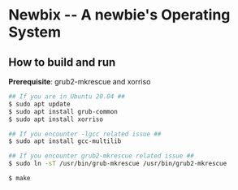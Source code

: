 # Newbix -- A newbie's Operating System

## How to build and run
**Prerequisite**: grub2-mkrescue and xorriso
```Bash
## If you are in Ubuntu 20.04 ##
$ sudo apt update
$ sudo apt install grub-common
$ sudo apt install xorriso
```

```Bash
## If you encounter -lgcc related issue ##
$ sudo apt install gcc-multilib
```

```Bash
## If you encounter grub2-mkrescue related issue ##
$ sudo ln -sT /usr/bin/grub-mkrescue /usr/bin/grub2-mkrescue
```

```Bash
$ make
```
